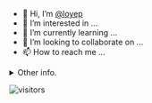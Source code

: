 - 👋 Hi, I’m [@loyep](https://github.com/loyep)
- 👀 I’m interested in ...
- 🌱 I’m currently learning ...
- 💞️ I’m looking to collaborate on ...
- 📫 How to reach me ...

<details>
  <summary>Other info.</summary>
  <br>

<!--START_SECTION:waka-->

```text
Vue.js           28 hrs 38 mins  █████████████████▒░░░░░░░   69.01 %
TypeScript       8 hrs           ████▓░░░░░░░░░░░░░░░░░░░░   19.29 %
JSON             2 hrs 16 mins   █▒░░░░░░░░░░░░░░░░░░░░░░░   05.48 %
JavaScript       1 hr 46 mins    █░░░░░░░░░░░░░░░░░░░░░░░░   04.28 %
Git Config       11 mins         ░░░░░░░░░░░░░░░░░░░░░░░░░   00.46 %
Markdown         9 mins          ░░░░░░░░░░░░░░░░░░░░░░░░░   00.39 %
```

<!--END_SECTION:waka-->

</details>

![visitors](https://visitor-badge.glitch.me/badge?page_id=loyep.loyep)
